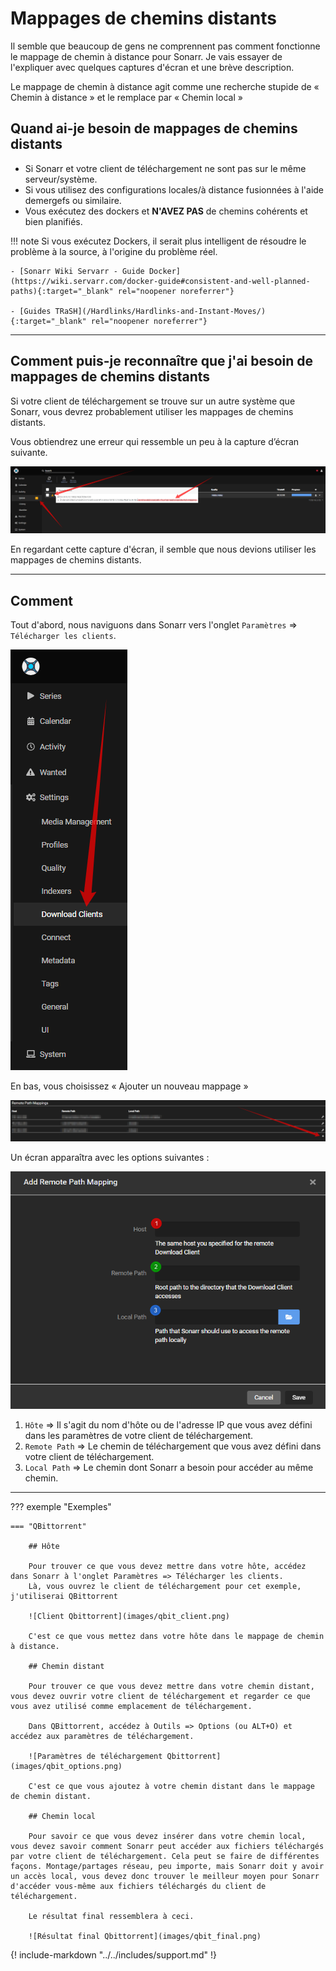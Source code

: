 # Mappages de chemins distants

Il semble que beaucoup de gens ne comprennent pas comment fonctionne le mappage de chemin à distance pour Sonarr. Je vais essayer de l'expliquer avec quelques captures d'écran et une brève description.

Le mappage de chemin à distance agit comme une recherche stupide de « Chemin à distance » et le remplace par « Chemin local »

## Quand ai-je besoin de mappages de chemins distants

- Si Sonarr et votre client de téléchargement ne sont pas sur le même serveur/système.
- Si vous utilisez des configurations locales/à distance fusionnées à l'aide demergefs ou similaire.
- Vous exécutez des dockers et **N'AVEZ PAS** de chemins cohérents et bien planifiés.

!!! note
    Si vous exécutez Dockers, il serait plus intelligent de résoudre le problème à la source, à l'origine du problème réel.

    - [Sonarr Wiki Servarr - Guide Docker](https://wiki.servarr.com/docker-guide#consistent-and-well-planned-paths){:target="_blank" rel="noopener noreferrer"}

    - [Guides TRaSH](/Hardlinks/Hardlinks-and-Instant-Moves/){:target="_blank" rel="noopener noreferrer"}

------

## Comment puis-je reconnaître que j'ai besoin de mappages de chemins distants

Si votre client de téléchargement se trouve sur un autre système que Sonarr, vous devrez probablement utiliser les mappages de chemins distants.

Vous obtiendrez une erreur qui ressemble un peu à la capture d’écran suivante.

![!erreurs de téléchargement](images/dl_error.png)

En regardant cette capture d'écran, il semble que nous devions utiliser les mappages de chemins distants.

------

## Comment

Tout d'abord, nous naviguons dans Sonarr vers l'onglet `Paramètres` => `Télécharger les clients`.

![onglet client de téléchargement](images/cl_cli_tab.png)

En bas, vous choisissez « Ajouter un nouveau mappage »

![!ajouter un nouveau mappage](images/new_mapping.png)

Un écran apparaîtra avec les options suivantes :

![ajouter un mappage](images/mapping.png)

1. `Hôte` => Il s'agit du nom d'hôte ou de l'adresse IP que vous avez défini dans les paramètres de votre client de téléchargement.
1. `Remote Path` => Le chemin de téléchargement que vous avez défini dans votre client de téléchargement.
1. `Local Path` => Le chemin dont Sonarr a besoin pour accéder au même chemin.

------

??? exemple "Exemples"

    === "QBittorrent"

        ## Hôte

        Pour trouver ce que vous devez mettre dans votre hôte, accédez dans Sonarr à l'onglet Paramètres => Télécharger les clients.
        Là, vous ouvrez le client de téléchargement pour cet exemple, j'utiliserai QBittorrent

        ![Client Qbittorrent](images/qbit_client.png)

        C'est ce que vous mettez dans votre hôte dans le mappage de chemin à distance.

        ## Chemin distant

        Pour trouver ce que vous devez mettre dans votre chemin distant, vous devez ouvrir votre client de téléchargement et regarder ce que vous avez utilisé comme emplacement de téléchargement.

        Dans QBittorrent, accédez à Outils => Options (ou ALT+O) et accédez aux paramètres de téléchargement.

        ![Paramètres de téléchargement Qbittorrent](images/qbit_options.png)

        C'est ce que vous ajoutez à votre chemin distant dans le mappage de chemin distant.

        ## Chemin local

        Pour savoir ce que vous devez insérer dans votre chemin local, vous devez savoir comment Sonarr peut accéder aux fichiers téléchargés par votre client de téléchargement. Cela peut se faire de différentes façons. Montage/partages réseau, peu importe, mais Sonarr doit y avoir un accès local, vous devez donc trouver le meilleur moyen pour Sonarr d'accéder vous-même aux fichiers téléchargés du client de téléchargement.

        Le résultat final ressemblera à ceci.

        ![Résultat final Qbittorrent](images/qbit_final.png)

{! include-markdown "../../includes/support.md" !}
<!-- --8<-- "includes/support.md" -->